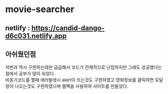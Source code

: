 # movie-searcher


## netlify : https://candid-dango-d6c031.netlify.app


## 아쉬웠던점
   저번과 역시 구현하는데만 급급해서 코드가 전체적으로 난잡하지만 그래도 성공했다는 점에서 공부가 많이 되었다.  
   비동기코드를 짤때 에러발생시 alert이 뜨는것도 구현하였고 영화정보를 클릭하면 모달창이 나오는것도 구현하였으며 웹팩을 사용하여 사이트를 만들었다.
